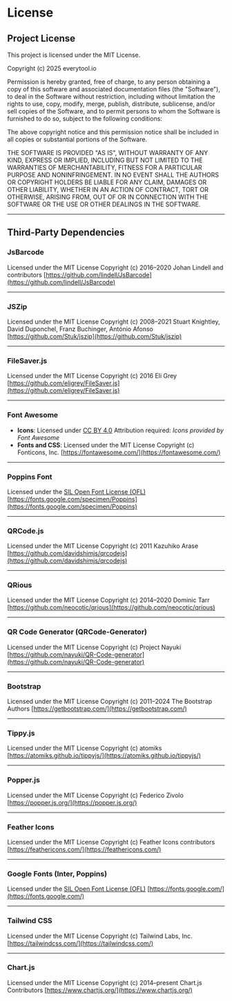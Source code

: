 # License

## Project License

This project is licensed under the MIT License.

Copyright (c) 2025 everytool.io

Permission is hereby granted, free of charge, to any person obtaining a copy
of this software and associated documentation files (the "Software"), to deal
in the Software without restriction, including without limitation the rights
to use, copy, modify, merge, publish, distribute, sublicense, and/or sell
copies of the Software, and to permit persons to whom the Software is
furnished to do so, subject to the following conditions:

The above copyright notice and this permission notice shall be included in all
copies or substantial portions of the Software.

THE SOFTWARE IS PROVIDED "AS IS", WITHOUT WARRANTY OF ANY KIND, EXPRESS OR
IMPLIED, INCLUDING BUT NOT LIMITED TO THE WARRANTIES OF MERCHANTABILITY,
FITNESS FOR A PARTICULAR PURPOSE AND NONINFRINGEMENT. IN NO EVENT SHALL THE
AUTHORS OR COPYRIGHT HOLDERS BE LIABLE FOR ANY CLAIM, DAMAGES OR OTHER
LIABILITY, WHETHER IN AN ACTION OF CONTRACT, TORT OR OTHERWISE, ARISING FROM,
OUT OF OR IN CONNECTION WITH THE SOFTWARE OR THE USE OR OTHER DEALINGS IN THE
SOFTWARE.

---

## Third-Party Dependencies

### JsBarcode

Licensed under the MIT License
Copyright (c) 2016–2020 Johan Lindell and contributors
[https://github.com/lindell/JsBarcode](https://github.com/lindell/JsBarcode)

---

### JSZip

Licensed under the MIT License
Copyright (c) 2008–2021 Stuart Knightley, David Duponchel, Franz Buchinger, António Afonso
[https://github.com/Stuk/jszip](https://github.com/Stuk/jszip)

---

### FileSaver.js

Licensed under the MIT License
Copyright (c) 2016 Eli Grey
[https://github.com/eligrey/FileSaver.js](https://github.com/eligrey/FileSaver.js)

---

### Font Awesome

* **Icons**: Licensed under [CC BY 4.0](https://creativecommons.org/licenses/by/4.0/)
  Attribution required: *Icons provided by Font Awesome*
* **Fonts and CSS**: Licensed under the MIT License
  Copyright (c) Fonticons, Inc.
  [https://fontawesome.com/](https://fontawesome.com/)

---

### Poppins Font

Licensed under the [SIL Open Font License (OFL)](https://scripts.sil.org/OFL)
[https://fonts.google.com/specimen/Poppins](https://fonts.google.com/specimen/Poppins)

---

### QRCode.js

Licensed under the MIT License
Copyright (c) 2011 Kazuhiko Arase
[https://github.com/davidshimjs/qrcodejs](https://github.com/davidshimjs/qrcodejs)

---

### QRious

Licensed under the MIT License
Copyright (c) 2014–2020 Dominic Tarr
[https://github.com/neocotic/qrious](https://github.com/neocotic/qrious)

---

### QR Code Generator (QRCode-Generator)

Licensed under the MIT License
Copyright (c) Project Nayuki
[https://github.com/nayuki/QR-Code-generator](https://github.com/nayuki/QR-Code-generator)

---

### Bootstrap

Licensed under the MIT License
Copyright (c) 2011–2024 The Bootstrap Authors
[https://getbootstrap.com/](https://getbootstrap.com/)

---

### Tippy.js

Licensed under the MIT License
Copyright (c) atomiks
[https://atomiks.github.io/tippyjs/](https://atomiks.github.io/tippyjs/)

---

### Popper.js

Licensed under the MIT License
Copyright (c) Federico Zivolo
[https://popper.js.org/](https://popper.js.org/)

---

### Feather Icons

Licensed under the MIT License
Copyright (c) Feather Icons contributors
[https://feathericons.com/](https://feathericons.com/)

---

### Google Fonts (Inter, Poppins)

Licensed under the [SIL Open Font License (OFL)](https://scripts.sil.org/OFL)
[https://fonts.google.com/](https://fonts.google.com/)

---

### Tailwind CSS

Licensed under the MIT License
Copyright (c) Tailwind Labs, Inc.
[https://tailwindcss.com/](https://tailwindcss.com/)

---

### Chart.js

Licensed under the MIT License
Copyright (c) 2014–present Chart.js Contributors
[https://www.chartjs.org/](https://www.chartjs.org/)
